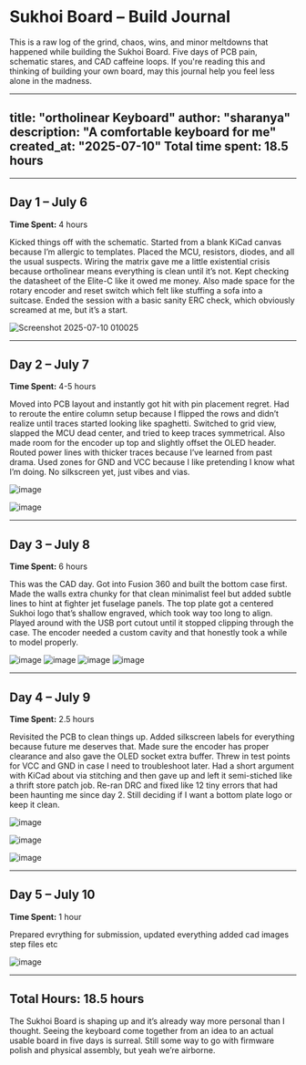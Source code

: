 # Sukhoi Board – Build Journal

This is a raw log of the grind, chaos, wins, and minor meltdowns that happened while building the Sukhoi Board. Five days of PCB pain, schematic stares, and CAD caffeine loops. If you're reading this and thinking of building your own board, may this journal help you feel less alone in the madness.

---
title: "ortholinear Keyboard"
author: "sharanya"
description: "A comfortable keyboard for me"
created_at: "2025-07-10"
Total time spent: 18.5 hours
---



---

## Day 1 – July 6  
**Time Spent:** 4 hours

Kicked things off with the schematic. Started from a blank KiCad canvas because I’m allergic to templates. Placed the MCU, resistors, diodes, and all the usual suspects. Wiring the matrix gave me a little existential crisis because ortholinear means everything is clean until it’s not. Kept checking the datasheet of the Elite-C like it owed me money. Also made space for the rotary encoder and reset switch which felt like stuffing a sofa into a suitcase. Ended the session with a basic sanity ERC check, which obviously screamed at me, but it’s a start.



![Screenshot 2025-07-10 010025](https://github.com/user-attachments/assets/d85f09d7-2de2-4954-b7d1-8249315f979e)





---

## Day 2 – July 7  
**Time Spent:** 4-5 hours

Moved into PCB layout and instantly got hit with pin placement regret. Had to reroute the entire column setup because I flipped the rows and didn’t realize until traces started looking like spaghetti. Switched to grid view, slapped the MCU dead center, and tried to keep traces symmetrical. Also made room for the encoder up top and slightly offset the OLED header. Routed power lines with thicker traces because I’ve learned from past drama. Used zones for GND and VCC because I like pretending I know what I’m doing. No silkscreen yet, just vibes and vias.

![image](https://github.com/user-attachments/assets/b657111f-60eb-4b85-b057-cee0d9574ba2)

![image](https://github.com/user-attachments/assets/c3a1602e-1de7-4a63-9b17-6a87d04b8993)

---

## Day 3 – July 8  
**Time Spent:** 6 hours

This was the CAD day. Got into Fusion 360 and built the bottom case first. Made the walls extra chunky for that clean minimalist feel but added subtle lines to hint at fighter jet fuselage panels. The top plate got a centered Sukhoi logo that’s shallow engraved, which took way too long to align. Played around with the USB port cutout until it stopped clipping through the case. The encoder needed a custom cavity and that honestly took a while to model properly.

![image](https://github.com/user-attachments/assets/48a44815-2ddd-4652-9ef9-107d20e03c00)
![image](https://github.com/user-attachments/assets/c789d2eb-1386-475b-9664-9fe5fd5c39d3)
![image](https://github.com/user-attachments/assets/b11286c9-e2b6-4806-9570-04473164b91b)
![image](https://github.com/user-attachments/assets/6301097a-78ba-4e01-bbc5-43b242232ab6)


---

## Day 4 – July 9  
**Time Spent:** 2.5 hours

Revisited the PCB to clean things up. Added silkscreen labels for everything because future me deserves that. Made sure the encoder has proper clearance and also gave the OLED socket extra buffer. Threw in test points for VCC and GND in case I need to troubleshoot later. Had a short argument with KiCad about via stitching and then gave up and left it semi-stiched like a thrift store patch job. Re-ran DRC and fixed like 12 tiny errors that had been haunting me since day 2. Still deciding if I want a bottom plate logo or keep it clean.

![image](https://github.com/user-attachments/assets/7894f965-4903-4b06-9ae4-0722a1545e26)

![image](https://github.com/user-attachments/assets/6f63d70c-5638-426b-bb35-2e7c4424dac7)

![image](https://github.com/user-attachments/assets/608736aa-5770-4b86-9d6c-c68fdcdcdd87)


---

## Day 5 – July 10  
**Time Spent:** 1 hour

Prepared evrything for submission, updated everything added cad images step files etc




![image](https://github.com/user-attachments/assets/a508cd57-77ab-40f4-b3e9-1db287c4e917)






---

## Total Hours: 18.5 hours

The Sukhoi Board is shaping up and it’s already way more personal than I thought. Seeing the keyboard come together from an idea to an actual usable board in five days is surreal. Still some way to go with firmware polish and physical assembly, but yeah we’re airborne.

